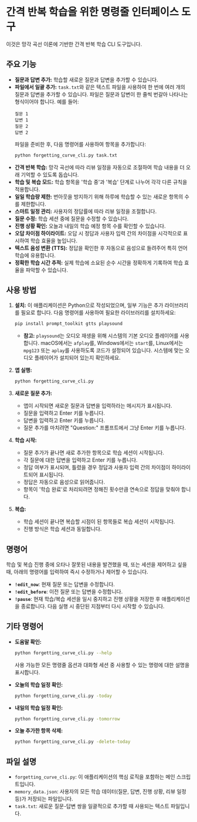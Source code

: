 # 간격 반복 학습을 위한 명령줄 인터페이스 도구

이것은 망각 곡선 이론에 기반한 간격 반복 학습 CLI 도구입니다.

## 주요 기능

*   **질문과 답변 추가:** 학습할 새로운 질문과 답변을 추가할 수 있습니다.
*   **파일에서 일괄 추가:** `task.txt`와 같은 텍스트 파일을 사용하여 한 번에 여러 개의 질문과 답변을 추가할 수 있습니다. 파일은 질문과 답변이 한 줄씩 번갈아 나타나는 형식이어야 합니다. 예를 들어:
    ```
    질문 1
    답변 1
    질문 2
    답변 2
    ```
    파일을 준비한 후, 다음 명령어를 사용하여 항목을 추가합니다:
    ```bash
    python forgetting_curve_cli.py task.txt
    ```
*   **간격 반복 학습:** 망각 곡선에 따라 리뷰 일정을 자동으로 조절하여 학습 내용을 더 오래 기억할 수 있도록 돕습니다.
*   **학습 및 복습 모드:** 학습 항목을 '학습 중'과 '복습' 단계로 나누어 각각 다른 규칙을 적용합니다.
*   **일일 학습량 제한:** 번아웃을 방지하기 위해 하루에 학습할 수 있는 새로운 항목의 수를 제한합니다.
*   **스마트 일정 관리:** 사용자의 정답률에 따라 리뷰 일정을 조절합니다.
*   **질문 수정:** 학습 세션 중에 질문을 수정할 수 있습니다.
*   **진행 상황 확인:** 오늘과 내일의 학습 예정 항목 수를 확인할 수 있습니다.
*   **오답 차이점 하이라이트:** 오답 시 정답과 사용자 입력 간의 차이점을 시각적으로 표시하여 학습 효율을 높입니다.
*   **텍스트 음성 변환 (TTS):** 정답을 확인한 후 자동으로 음성으로 들려주어 특히 언어 학습에 유용합니다.
*   **정확한 학습 시간 추적:** 실제 학습에 소요된 순수 시간을 정확하게 기록하여 학습 효율을 파악할 수 있습니다.

## 사용 방법

1.  **설치:**
    이 애플리케이션은 Python으로 작성되었으며, 일부 기능은 추가 라이브러리를 필요로 합니다. 다음 명령어를 사용하여 필요한 라이브러리를 설치하세요:
    ```bash
    pip install prompt_toolkit gtts playsound
    ```
    *   **참고:** `playsound`는 오디오 재생을 위해 시스템의 기본 오디오 플레이어를 사용합니다. macOS에서는 `afplay`를, Windows에서는 `start`를, Linux에서는 `mpg123` 또는 `aplay`를 사용하도록 코드가 설정되어 있습니다. 시스템에 맞는 오디오 플레이어가 설치되어 있는지 확인하세요.

2.  **앱 실행:**
    ```bash
    python forgetting_curve_cli.py
    ```

3.  **새로운 질문 추가:**
    *   앱이 시작되면 새로운 질문과 답변을 입력하라는 메시지가 표시됩니다.
    *   질문을 입력하고 Enter 키를 누릅니다.
    *   답변을 입력하고 Enter 키를 누릅니다.
    *   질문 추가를 마치려면 "Question:" 프롬프트에서 그냥 Enter 키를 누릅니다.

4.  **학습 시작:**
    *   질문 추가가 끝나면 새로 추가한 항목으로 학습 세션이 시작됩니다.
    *   각 질문에 대한 답변을 입력하고 Enter 키를 누릅니다.
    *   정답 여부가 표시되며, 틀렸을 경우 정답과 사용자 입력 간의 차이점이 하이라이트되어 표시됩니다.
    *   정답은 자동으로 음성으로 읽어줍니다.
    *   항목이 '학습 완료'로 처리되려면 정해진 횟수만큼 연속으로 정답을 맞춰야 합니다.

5.  **복습:**
    *   학습 세션이 끝나면 복습할 시점이 된 항목들로 복습 세션이 시작됩니다.
    *   진행 방식은 학습 세션과 동일합니다.

## 명령어

학습 및 복습 진행 중에 오타나 잘못된 내용을 발견했을 때, 또는 세션을 제어하고 싶을 때, 아래의 명령어를 입력하여 즉시 수정하거나 제어할 수 있습니다.

*   **`!edit_now`**: 현재 질문 또는 답변을 수정합니다.
*   **`!edit_before`**: 이전 질문 또는 답변을 수정합니다.
*   **`!pause`**: 현재 학습/복습 세션을 일시 중지하고 진행 상황을 저장한 후 애플리케이션을 종료합니다. 다음 실행 시 중단된 지점부터 다시 시작할 수 있습니다.

## 기타 명령어

*   **도움말 확인:**
    ```bash
    python forgetting_curve_cli.py --help
    ```
    사용 가능한 모든 명령줄 옵션과 대화형 세션 중 사용할 수 있는 명령에 대한 설명을 표시합니다.

*   **오늘의 학습 일정 확인:**
    ```bash
    python forgetting_curve_cli.py -today
    ```

*   **내일의 학습 일정 확인:**
    ```bash
    python forgetting_curve_cli.py -tomorrow
    ```

*   **오늘 추가한 항목 삭제:**
    ```bash
    python forgetting_curve_cli.py -delete-today
    ```

## 파일 설명

*   `forgetting_curve_cli.py`: 이 애플리케이션의 핵심 로직을 포함하는 메인 스크립트입니다.
*   `memory_data.json`: 사용자의 모든 학습 데이터(질문, 답변, 진행 상황, 리뷰 일정 등)가 저장되는 파일입니다.
*   `task.txt`: 새로운 질문-답변 쌍을 일괄적으로 추가할 때 사용되는 텍스트 파일입니다.

